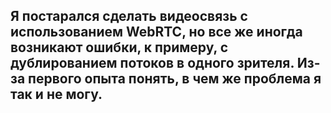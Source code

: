 ## Я постарался сделать видеосвязь с использованием WebRTC, но все же иногда возникают ошибки, к примеру, с дублированием потоков в одного зрителя. Из-за первого опыта понять, в чем же проблема я так и не могу.
